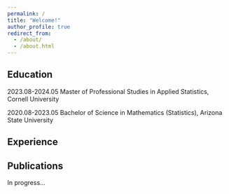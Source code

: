 ```yaml
---
permalink: /
title: "Welcome!"
author_profile: true
redirect_from: 
  - /about/
  - /about.html
---
```


Education
------
2023.08-2024.05 Master of Professional Studies in Applied Statistics, Cornell University

2020.08-2023.05 Bachelor of Science in Mathematics (Statistics), Arizona State University

Experience
------


Publications
------
In progress...
